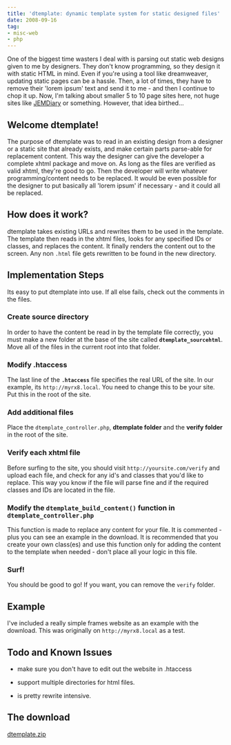 ```yaml
---
title: 'dtemplate: dynamic template system for static designed files'
date: 2008-09-16
tag:
- misc-web
- php
---
```

One of the biggest time wasters I deal with is parsing out static web designs given to me by designers.  They don't know programming, so they design it with static HTML in mind.  Even if you're using a tool like dreamweaver, updating static pages can be a hassle.  Then, a lot of times, they have to remove their 'lorem ipsum' text and send it to me - and then I continue to chop it up.  Now, I'm talking about smaller 5 to 10 page sites here, not huge sites like [JEMDiary](http://jemdiary.com) or something.  However, that idea birthed...

<!--more-->

## Welcome dtemplate!

The purpose of dtemplate was to read in an existing design from a designer or a static site that already exists, and make certain parts parse-able for replacement content.  This way the designer can give the developer a complete xhtml package and move on.  As long as the files are verified as valid xhtml, they're good to go.  Then the developer will write whatever programming/content needs to be replaced.  It would be even possible for the designer to put basically all 'lorem ipsum' if necessary - and it could all be replaced.

## How does it work?

dtemplate takes existing URLs and rewrites them to be used in the template.  The template then reads in the xhtml files, looks for any specified IDs or classes, and replaces the content.  It finally renders the content out to the screen.  Any non `.html` file gets rewritten to be found in the new directory.

## Implementation Steps

Its easy to put dtemplate into use.  If all else fails, check out the comments in the files.

### Create source directory

In order to have the content be read in by the template file correctly, you must make a new folder at the base of the site called **`dtemplate_sourcehtml`**.  Move all of the files in the current root into that folder.

### Modify .htaccess

The last line of the **`.htaccess`** file specifies the real URL of the site.  In our example, its `http://myrx8.local`.  You need to change this to be your site.  Put this in the root of the site.

### Add additional files

Place the `dtemplate_controller.php`, **dtemplate folder** and the **verify folder** in the root of the site.

### Verify each xhtml file

Before surfing to the site, you should visit `http://yoursite.com/verify` and upload each file, and check for any id's and classes that you'd like to replace.  This way you know if the file will parse fine and if the required classes and IDs are located in the file.

### Modify the `dtemplate_build_content()` function in `dtemplate_controller.php`

This function is made to replace any content for your file.  It is commented - plus you can see an example in the download.  It is recommended that you create your own class(es) and use this function only for adding the content to the template when needed - don't place all your logic in this file.

### Surf!

You should be good to go!  If you want, you can remove the `verify` folder.

## Example

I've included a really simple frames website as an example with the download.  This was originally on `http://myrx8.local` as a test.

## Todo and Known Issues

- make sure you don't have to edit out the website in .htaccess

- support multiple directories for html files.

- is pretty rewrite intensive.

## The download

[dtemplate.zip](/uploads/2008/dtemplate.zip)
